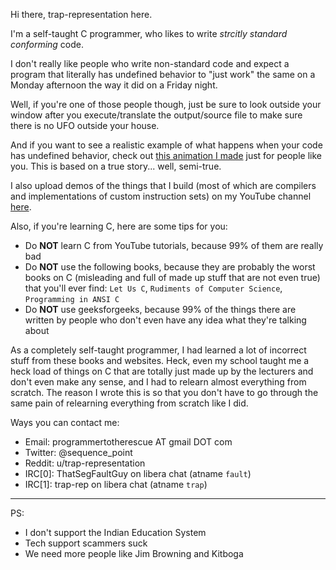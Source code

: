 Hi there, trap-representation here.

I'm a self-taught C programmer, who likes to write *strcitly standard conforming* code.

I don't really like people who write non-standard code and expect a program that literally has undefined behavior to "just work" the same on a Monday afternoon the way it did on a Friday night.

Well, if you're one of those people though, just be sure to look outside your window after you execute/translate the output/source file to make sure there is no UFO outside your house.

And if you want to see a realistic example of what happens when your code has undefined behavior, check out [this animation I made](https://youtu.be/-gVAP8YMlk0) just for people like you. This is based on a true story... well, semi-true.

I also upload demos of the things that I build (most of which are compilers and implementations of custom instruction sets) on my YouTube channel [here](https://www.youtube.com/channel/UC0j25PUywdrQGOR2jWkuPHg).

Also, if you're learning C, here are some tips for you:
- Do **NOT** learn C from YouTube tutorials, because 99% of them are really bad
- Do **NOT** use the following books, because they are probably the worst books on C (misleading and full of made up stuff that are not even true) that you'll ever find: `Let Us C`, `Rudiments of Computer Science`, `Programming in ANSI C`
- Do **NOT** use geeksforgeeks, because 99% of the things there are written by people who don't even have any idea what they're talking about

As a completely self-taught programmer, I had learned a lot of incorrect stuff from these books and websites. Heck, even my school taught me a heck load of things on C that are totally just made up by the lecturers and don't even make any sense, and I had to relearn almost everything from scratch. The reason I wrote this is so that you don't have to go through the same pain of relearning everything from scratch like I did.

Ways you can contact me:
- Email: programmertotherescue AT gmail DOT com
- Twitter: @sequence_point
- Reddit: u/trap-representation
- IRC\[0\]: ThatSegFaultGuy on libera chat (atname `fault`)
- IRC\[1\]: trap-rep on libera chat (atname `trap`)

---

PS:
- I don't support the Indian Education System
- Tech support scammers suck
- We need more people like Jim Browning and Kitboga
